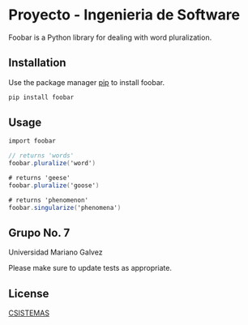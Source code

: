 ﻿# Proyecto - Ingenieria de Software

Foobar is a Python library for dealing with word pluralization.

## Installation

Use the package manager [pip](https://pip.pypa.io/en/stable/) to install foobar.

```bash
pip install foobar
```

## Usage

```c#
import foobar

// returns 'words'
foobar.pluralize('word')

# returns 'geese'
foobar.pluralize('goose')

# returns 'phenomenon'
foobar.singularize('phenomena')
```

## Grupo No. 7
Universidad Mariano Galvez

Please make sure to update tests as appropriate.

## License
[CSISTEMAS](https://github.com/carloscordova35/SSCASPEL)